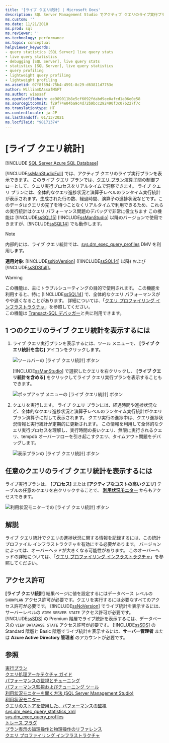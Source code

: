 ```yaml
---
title: '[ライブ クエリ統計] | Microsoft Docs'
description: SQL Server Management Studio でアクティブ クエリのライブ実行プランを表示する方法について説明します。 実行統計値を利用し、クエリ パフォーマンス問題をデバッグします。
ms.custom: ''
ms.date: 11/21/2018
ms.prod: sql
ms.reviewer: ''
ms.technology: performance
ms.topic: conceptual
helpviewer_keywords:
- query statistics [SQL Server] live query stats
- live query statistics
- debugging [SQL Server], live query stats
- statistics [SQL Server], live query statistics
- query profiling
- lightweight query profiling
- lightweight profiling
ms.assetid: 07f8f594-75b4-4591-8c29-d63811d7753e
author: WilliamDAssafMSFT
ms.author: wiassaf
ms.openlocfilehash: ee989011b8e5cf6092fdabd9ee0afcd1a06e0e58
ms.sourcegitcommit: f29f74e04ba9c4d72b9bcc292490f3c076227f7c
ms.translationtype: HT
ms.contentlocale: ja-JP
ms.lasthandoff: 01/13/2021
ms.locfileid: "98171374"
---
```

# <a name="live-query-statistics"></a>[ライブ クエリ統計]
[!INCLUDE [SQL Server Azure SQL Database](../../includes/applies-to-version/sql-asdb.md)]

[!INCLUDE[ssManStudioFull](../../includes/ssmanstudiofull-md.md)] では、アクティブ クエリのライブ実行プランを表示できます。 このライブ クエリ プランでは、[クエリ プラン演算子](../../relational-databases/showplan-logical-and-physical-operators-reference.md)間の制御フローとして、クエリ実行プロセスをリアルタイムで洞察できます。 ライブ クエリ プランには、全体的なクエリ進捗状況と演算子レベルのランタイム実行統計が表示されます。生成された行の数、経過時間、演算子の進捗状況などです。このデータはクエリの完了を待つことなくリアルタイムで利用できるため、これらの実行統計はクエリ パフォーマンス問題のデバッグで非常に役立ちます この機能は [!INCLUDE[ssSQL15](../../includes/sssql16-md.md)] [!INCLUDE[ssManStudio](../../includes/ssmanstudio-md.md)] 以降のバージョンで使用できますが、[!INCLUDE[ssSQL14](../../includes/sssql14-md.md)] でも動作します。  

> [!NOTE]
> 内部的には、ライブ クエリ統計では、[sys.dm_exec_query_profiles](../../relational-databases/system-dynamic-management-views/sys-dm-exec-query-profiles-transact-sql.md) DMV を利用します。
  
**適用対象**: [!INCLUDE[ssNoVersion](../../includes/ssnoversion-md.md)] ([!INCLUDE[ssSQL14](../../includes/sssql14-md.md)] 以降) および [!INCLUDE[ssSDSfull](../../includes/sssdsfull-md.md)]。  
  
> [!WARNING]  
> この機能は、主にトラブルシューティングの目的で使用されます。 この機能を利用すると、特に [!INCLUDE[ssSQL14](../../includes/sssql14-md.md)] で、全体的なクエリ パフォーマンスがやや遅くなることがあります。 詳細については、「[クエリ プロファイリング インフラストラクチャ](../../relational-databases/performance/query-profiling-infrastructure.md)」を参照してください。  
> この機能は [Transact-SQL デバッガー](../../ssms/scripting/configure-firewall-rules-before-running-the-tsql-debugger.md)と共に利用できます。  
  
## <a name="to-view-live-query-statistics-for-one-query"></a>1 つのクエリのライブ クエリ統計を表示するには 
  
1.  ライブ クエリ実行プランを表示するには、ツール メニューで、 **[ライブ クエリ統計を含む]** アイコンをクリックします。  
  
     ![ツールバーの [ライブ クエリ統計] ボタン](../../relational-databases/performance/media/livequerystatstoolbar.png "ツールバーの [ライブ クエリ統計] ボタン")  
  
     [!INCLUDE[ssManStudio](../../includes/ssmanstudio-md.md)] で選択したクエリを右クリックし、 **[ライブ クエリ統計を含める]** をクリックしてライブ クエリ実行プランを表示することもできます。  
  
     ![ポップアップ メニューの [ライブ クエリ統計] ボタン](../../relational-databases/performance/media/livequerystatsmenu.png "ポップアップ メニューの [ライブ クエリ統計] ボタン")  
  
2.  クエリを実行します。 ライブ クエリ プランには、経過時間や進捗状況など、全体的なクエリ進捗状況と演算子レベルのランタイム実行統計がクエリ プラン演算子に対して表示されます。 クエリ実行の進捗中は、クエリ進捗状況情報と実行統計が定期的に更新されます。 この情報を利用して全体的なクエリ実行プロセスを理解し、実行時間の長いクエリ、無限に実行されるクエリ、tempdb オーバーフローを引き起こすクエリ、タイムアウト問題をデバッグします。  
  
     ![表示プランの [ライブ クエリ統計] ボタン](../../relational-databases/performance/media/livequerystatsplan.png "表示プランの [ライブ クエリ統計] ボタン")  
  
## <a name="to-view-live-query-statistics-for-any-query"></a>任意のクエリのライブ クエリ統計を表示するには 

ライブ実行プランは、 **[プロセス]** または **[アクティブなコストの高いクエリ]** テーブルの任意のクエリを右クリックすることで、 **[利用状況モニター](../../relational-databases/performance-monitor/activity-monitor.md)** からもアクセスできます。  
  
 ![利用状況モニターでの [ライブ クエリ統計] ボタン](../../relational-databases/performance/media/livequerystatsactmon.png "利用状況モニターでの [ライブ クエリ統計] ボタン")  
  
## <a name="remarks"></a>解説  
 ライブ クエリ統計でクエリの進捗状況に関する情報を記録するには、この統計プロファイル インフラストラクチャを有効にする必要があります。 バージョンによっては、オーバーヘッドが大きくなる可能性があります。 このオーバーヘッドの詳細については、「[クエリ プロファイリング インフラストラクチャ](../../relational-databases/performance/query-profiling-infrastructure.md)」を参照してください。
  
## <a name="permissions"></a>アクセス許可  
**[ライブ クエリ統計]** 結果ページに値を設定するにはデータベース レベルの `SHOWPLAN` アクセス許可が必要です。クエリを実行するには必要なすべてのアクセス許可が必要です。
[!INCLUDE[ssNoVersion](../../includes/ssnoversion-md.md)] でライブ統計を表示するには、サーバーレベルの `VIEW SERVER STATE` アクセス許可が必要です。  
[!INCLUDE[ssSDS](../../includes/sssds-md.md)] の Premium 階層でライブ統計を表示するには、データベースの `VIEW DATABASE STATE` アクセス許可が必要です。 [!INCLUDE[ssSDS](../../includes/sssds-md.md)] の Standard 階層と Basic 階層でライブ統計を表示するには、**サーバー管理者** または **Azure Active Directory 管理者** のアカウントが必要です。
  
## <a name="see-also"></a>参照  
 [実行プラン](../../relational-databases/performance/execution-plans.md)    
 [クエリ処理アーキテクチャ ガイド](../../relational-databases/query-processing-architecture-guide.md)    
 [パフォーマンスの監視とチューニング](../../relational-databases/performance/monitor-and-tune-for-performance.md)     
 [パフォーマンス監視およびチューニング ツール](../../relational-databases/performance/performance-monitoring-and-tuning-tools.md)     
 [利用状況モニターを開く方法 &#40;SQL Server Management Studio&#41;](../../relational-databases/performance-monitor/open-activity-monitor-sql-server-management-studio.md)     
 [利用状況モニター](../../relational-databases/performance-monitor/activity-monitor.md)     
 [クエリのストアを使用した、パフォーマンスの監視](../../relational-databases/performance/monitoring-performance-by-using-the-query-store.md)     
 [sys.dm_exec_query_statistics_xml](../../relational-databases/system-dynamic-management-views/sys-dm-exec-query-statistics-xml-transact-sql.md)     
 [sys.dm_exec_query_profiles](../../relational-databases/system-dynamic-management-views/sys-dm-exec-query-profiles-transact-sql.md)     
 [トレース フラグ](../../t-sql/database-console-commands/dbcc-traceon-trace-flags-transact-sql.md)    
 [プラン表示の論理操作と物理操作のリファレンス](../../relational-databases/showplan-logical-and-physical-operators-reference.md)     
 [クエリ プロファイリング インフラストラクチャ](../../relational-databases/performance/query-profiling-infrastructure.md)